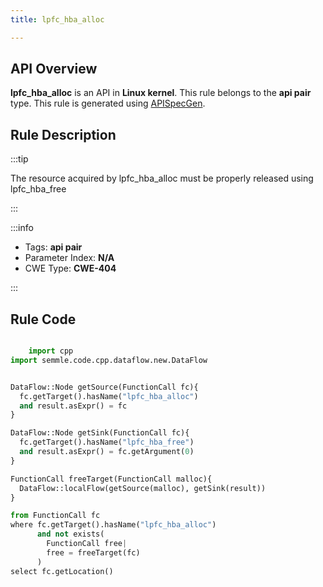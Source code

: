```yaml
---
title: lpfc_hba_alloc

---
```



## API Overview
**lpfc_hba_alloc** is an API in **Linux kernel**. This rule belongs to the **api pair** type. This rule is generated using [APISpecGen](../../tools/APISpecGen).
## Rule Description

:::tip

The resource acquired by lpfc_hba_alloc must be properly released using lpfc_hba_free

:::

:::info

- Tags: **api pair**
- Parameter Index: **N/A**
- CWE Type: **CWE-404**

:::

## Rule Code
```python

    import cpp
import semmle.code.cpp.dataflow.new.DataFlow


DataFlow::Node getSource(FunctionCall fc){
  fc.getTarget().hasName("lpfc_hba_alloc")
  and result.asExpr() = fc
}

DataFlow::Node getSink(FunctionCall fc){
  fc.getTarget().hasName("lpfc_hba_free")
  and result.asExpr() = fc.getArgument(0)
}

FunctionCall freeTarget(FunctionCall malloc){
  DataFlow::localFlow(getSource(malloc), getSink(result))
}

from FunctionCall fc
where fc.getTarget().hasName("lpfc_hba_alloc")
      and not exists(
        FunctionCall free| 
        free = freeTarget(fc)
      )
select fc.getLocation()

    
```